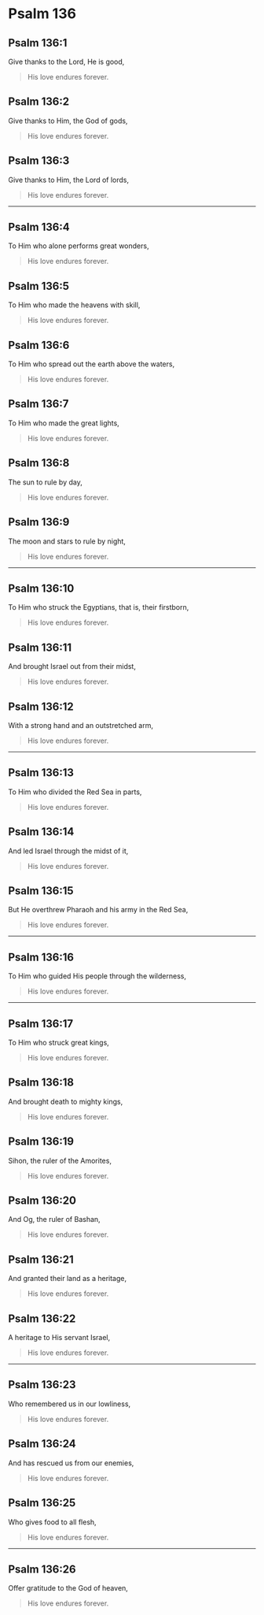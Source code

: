 # Psalm 136

## Psalm 136:1

Give thanks to the Lord, He is good,

> His love endures forever.

## Psalm 136:2

Give thanks to Him, the God of gods,

> His love endures forever.

## Psalm 136:3

Give thanks to Him, the Lord of lords,

> His love endures forever.

---

## Psalm 136:4

To Him who alone performs great wonders,

> His love endures forever.

## Psalm 136:5

To Him who made the heavens with skill,

> His love endures forever.

## Psalm 136:6

To Him who spread out the earth above the waters,

> His love endures forever.

## Psalm 136:7

To Him who made the great lights,

> His love endures forever.

## Psalm 136:8

The sun to rule by day,

> His love endures forever.

## Psalm 136:9

The moon and stars to rule by night,

> His love endures forever.

---

## Psalm 136:10

To Him who struck the Egyptians, that is, their firstborn,

> His love endures forever.

## Psalm 136:11

And brought Israel out from their midst,

> His love endures forever.

## Psalm 136:12

With a strong hand and an outstretched arm,

> His love endures forever.

---

## Psalm 136:13

To Him who divided the Red Sea in parts,

> His love endures forever.

## Psalm 136:14

And led Israel through the midst of it,

> His love endures forever.

## Psalm 136:15

But He overthrew Pharaoh and his army in the Red Sea,

> His love endures forever.

---

## Psalm 136:16

To Him who guided His people through the wilderness,

> His love endures forever.

---

## Psalm 136:17

To Him who struck great kings,

> His love endures forever.

## Psalm 136:18

And brought death to mighty kings,

> His love endures forever.

## Psalm 136:19

Sihon, the ruler of the Amorites,

> His love endures forever.

## Psalm 136:20

And Og, the ruler of Bashan,

> His love endures forever.

## Psalm 136:21

And granted their land as a heritage,

> His love endures forever.

## Psalm 136:22

A heritage to His servant Israel,

> His love endures forever.

---

## Psalm 136:23

Who remembered us in our lowliness,

> His love endures forever.

## Psalm 136:24

And has rescued us from our enemies,

> His love endures forever.

## Psalm 136:25

Who gives food to all flesh,

> His love endures forever.

---

## Psalm 136:26

Offer gratitude to the God of heaven,

> His love endures forever.
